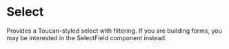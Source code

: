 # Select

Provides a Toucan-styled select with filtering.
If you are building forms, you may be interested in the SelectField component instead.
